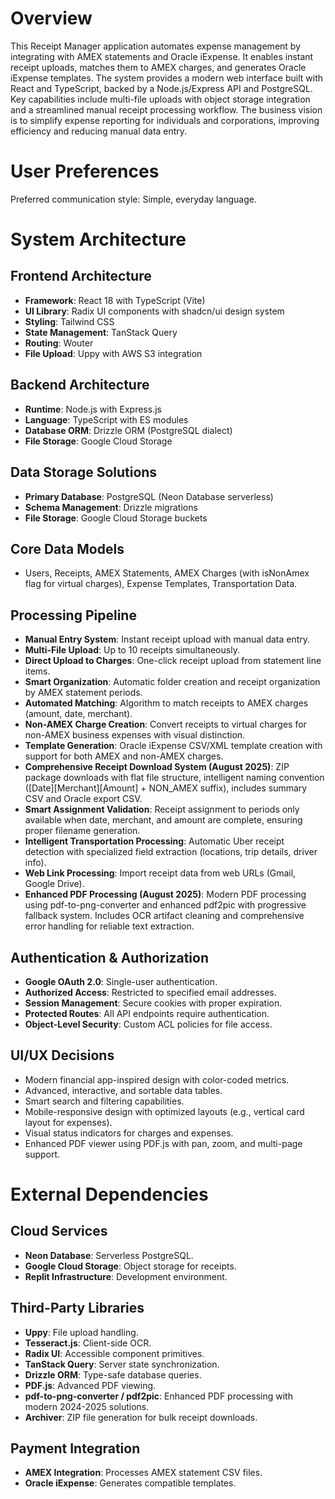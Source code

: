 # Overview

This Receipt Manager application automates expense management by integrating with AMEX statements and Oracle iExpense. It enables instant receipt uploads, matches them to AMEX charges, and generates Oracle iExpense templates. The system provides a modern web interface built with React and TypeScript, backed by a Node.js/Express API and PostgreSQL. Key capabilities include multi-file uploads with object storage integration and a streamlined manual receipt processing workflow. The business vision is to simplify expense reporting for individuals and corporations, improving efficiency and reducing manual data entry.

# User Preferences

Preferred communication style: Simple, everyday language.

# System Architecture

## Frontend Architecture
- **Framework**: React 18 with TypeScript (Vite)
- **UI Library**: Radix UI components with shadcn/ui design system
- **Styling**: Tailwind CSS
- **State Management**: TanStack Query
- **Routing**: Wouter
- **File Upload**: Uppy with AWS S3 integration

## Backend Architecture
- **Runtime**: Node.js with Express.js
- **Language**: TypeScript with ES modules
- **Database ORM**: Drizzle ORM (PostgreSQL dialect)
- **File Storage**: Google Cloud Storage

## Data Storage Solutions
- **Primary Database**: PostgreSQL (Neon Database serverless)
- **Schema Management**: Drizzle migrations
- **File Storage**: Google Cloud Storage buckets

## Core Data Models
- Users, Receipts, AMEX Statements, AMEX Charges (with isNonAmex flag for virtual charges), Expense Templates, Transportation Data.

## Processing Pipeline
- **Manual Entry System**: Instant receipt upload with manual data entry.
- **Multi-File Upload**: Up to 10 receipts simultaneously.
- **Direct Upload to Charges**: One-click receipt upload from statement line items.
- **Smart Organization**: Automatic folder creation and receipt organization by AMEX statement periods.
- **Automated Matching**: Algorithm to match receipts to AMEX charges (amount, date, merchant).
- **Non-AMEX Charge Creation**: Convert receipts to virtual charges for non-AMEX business expenses with visual distinction.
- **Template Generation**: Oracle iExpense CSV/XML template creation with support for both AMEX and non-AMEX charges.
- **Comprehensive Receipt Download System (August 2025)**: ZIP package downloads with flat file structure, intelligent naming convention ([Date][Merchant][Amount] + NON_AMEX suffix), includes summary CSV and Oracle export CSV.
- **Smart Assignment Validation**: Receipt assignment to periods only available when date, merchant, and amount are complete, ensuring proper filename generation.
- **Intelligent Transportation Processing**: Automatic Uber receipt detection with specialized field extraction (locations, trip details, driver info).
- **Web Link Processing**: Import receipt data from web URLs (Gmail, Google Drive).
- **Enhanced PDF Processing (August 2025)**: Modern PDF processing using pdf-to-png-converter and enhanced pdf2pic with progressive fallback system. Includes OCR artifact cleaning and comprehensive error handling for reliable text extraction.

## Authentication & Authorization
- **Google OAuth 2.0**: Single-user authentication.
- **Authorized Access**: Restricted to specified email addresses.
- **Session Management**: Secure cookies with proper expiration.
- **Protected Routes**: All API endpoints require authentication.
- **Object-Level Security**: Custom ACL policies for file access.

## UI/UX Decisions
- Modern financial app-inspired design with color-coded metrics.
- Advanced, interactive, and sortable data tables.
- Smart search and filtering capabilities.
- Mobile-responsive design with optimized layouts (e.g., vertical card layout for expenses).
- Visual status indicators for charges and expenses.
- Enhanced PDF viewer using PDF.js with pan, zoom, and multi-page support.

# External Dependencies

## Cloud Services
- **Neon Database**: Serverless PostgreSQL.
- **Google Cloud Storage**: Object storage for receipts.
- **Replit Infrastructure**: Development environment.

## Third-Party Libraries
- **Uppy**: File upload handling.
- **Tesseract.js**: Client-side OCR.
- **Radix UI**: Accessible component primitives.
- **TanStack Query**: Server state synchronization.
- **Drizzle ORM**: Type-safe database queries.
- **PDF.js**: Advanced PDF viewing.
- **pdf-to-png-converter / pdf2pic**: Enhanced PDF processing with modern 2024-2025 solutions.
- **Archiver**: ZIP file generation for bulk receipt downloads.

## Payment Integration
- **AMEX Integration**: Processes AMEX statement CSV files.
- **Oracle iExpense**: Generates compatible templates.